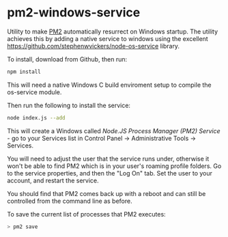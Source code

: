# pm2-windows-service
Utility to make [PM2](https://github.com/Unitech/PM2) automatically resurrect on Windows startup. The utility achieves this by adding a native service to windows using the excellent https://github.com/stephenwvickers/node-os-service library.

To install, download from Github, then run:

``` bash
npm install
```

This will need a native Windows C build enviroment setup to compile the os-service module.  

Then run the following to install the service:

``` bash
node index.js --add
```

This will create a Windows called *Node.JS Process Manager (PM2) Service* - go to your Services list in Control Panel -> Administrative Tools -> Services.  

You will need to adjust the user that the service runs under, otherwise it won't be able to find PM2 which is in your user's roaming profile folders.  Go to the service properties, and then the "Log On" tab.  Set the user to your account, and restart the service.  

You should find that PM2 comes back up with a reboot and can still be controlled from the command line as before.

To save the current list of processes that PM2 executes:
``` bash
> pm2 save
```
